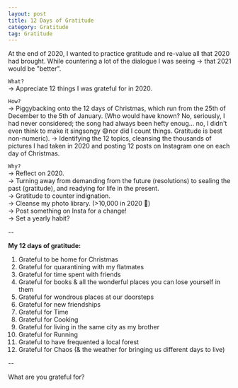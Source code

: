 ```yaml
---
layout: post
title: 12 Days of Gratitude
category: Gratitude
tag: Gratitude
---
```


At the end of 2020, I wanted to practice gratitude and re-value all that 2020 had brought. While countering a lot of the dialogue I was seeing -> that 2021 would be "better".

`What?`  
-> Appreciate 12 things I was grateful for in 2020.

`How?`  
-> Piggybacking onto the 12 days of Christmas, which run from the 25th of December to the 5th of January. (Who would have known? No, seriously, I had never considered; the song had always been hefty enoug... no, I didn't even think to make it singsongy 😅nor did I count things. Gratitude is best non-numeric).
-> Identifying the 12 topics, cleansing the thousands of pictures I had taken in 2020 and posting 12 posts on Instagram one on each day of Christmas.

`Why?`  
-> Reflect on 2020.  
-> Turning away from demanding from the future (resolutions) to sealing the past (gratitude), and readying for life in the present.  
-> Gratitude to counter indignation.  
-> Cleanse my photo library. (>10,000 in 2020 🥲)  
-> Post something on Insta for a change!  
-> Set a yearly habit?

--

**My 12 days of gratitude:**
1. Grateful to be home for Christmas
2. Grateful for quarantining with my flatmates
3. Grateful for time spent with friends
4. Grateful for books & all the wonderful places you can lose yourself in them
5. Grateful for wondrous places at our doorsteps
6. Grateful for new friendships
7. Grateful for Time
8. Grateful for Cooking
9. Grateful for living in the same city as my brother
10. Grateful for Running
11. Grateful to have frequented a local forest
12. Grateful for Chaos (& the weather for bringing us different days to live)

--

What are you grateful for?
